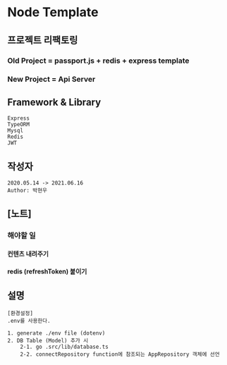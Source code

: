 # Node Template

## 프로젝트 리팩토링

### Old Project = passport.js + redis + express template

### New Project = Api Server

## Framework & Library

```
Express
TypeORM
Mysql
Redis
JWT
```

## 작성자

```
2020.05.14 -> 2021.06.16
Author: 박현우
```

## [노트]

### 해야할 일

#### 컨텐츠 내려주기

#### redis (refreshToken) 붙이기

## 설명

```
[환경설정]
.env를 사용한다.

1. generate ./env file (dotenv)
2. DB Table (Model) 추가 시
    2-1. go .src/lib/database.ts
    2-2. connectRepository function에 참조되는 AppRepository 객체에 선언
```
